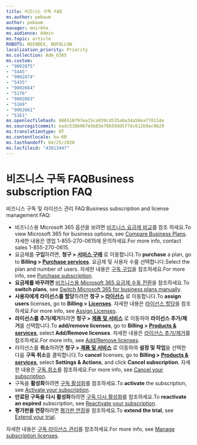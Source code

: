 ```yaml
---
title: 비즈니스 구독 FAQ
ms.author: pebaum
author: pebaum
manager: mnirkhe
ms.audience: Admin
ms.topic: article
ROBOTS: NOINDEX, NOFOLLOW
localization_priority: Priority
ms.collection: Adm_O365
ms.custom:
- "9002875"
- "5445"
- "9002874"
- "5435"
- "9002664"
- "5176"
- "9002663"
- "5169"
- "9002661"
- "5161"
ms.openlocfilehash: 886516f97ea15ca939cd535a0a34a58eaf78114e
ms.sourcegitcommit: eadc530b967e5b83e70b59dd5f7dc612b9ac9629
ms.translationtype: HT
ms.contentlocale: ko-KR
ms.lasthandoff: 04/25/2020
ms.locfileid: "43813447"
---
```

# <a name="business-subscription-faq"></a><span data-ttu-id="0c811-102">비즈니스 구독 FAQ</span><span class="sxs-lookup"><span data-stu-id="0c811-102">Business subscription FAQ</span></span>

<span data-ttu-id="0c811-103">비즈니스 구독 및 라이선스 관리 FAQ:</span><span class="sxs-lookup"><span data-stu-id="0c811-103">Business subscription and license management FAQ:</span></span>

- <span data-ttu-id="0c811-104">비즈니스용 Microsoft 365 옵션을 보려면 [비즈니스 요금제 비교](https://www.microsoft.com/microsoft-365/compare-all-microsoft-365-products?&activetab=tab:primaryr2)를 참조 하세요.</span><span class="sxs-lookup"><span data-stu-id="0c811-104">To view Microsoft 365 for business options, see [Compare Business Plans](https://www.microsoft.com/microsoft-365/compare-all-microsoft-365-products?&activetab=tab:primaryr2).</span></span> <span data-ttu-id="0c811-105">자세한 내용은 영업 1-855-270-0615에 문의하세요.</span><span class="sxs-lookup"><span data-stu-id="0c811-105">For more info, contact sales 1-855-270-0615.</span></span>
- <span data-ttu-id="0c811-106">요금제를 **구입**하려면, **청구 > [서비스 구매](https://go.microsoft.com/fwlink/p/?linkid=868433)** 로 이동합니다.</span><span class="sxs-lookup"><span data-stu-id="0c811-106">To **purchase** a plan, go to **Billing > [Purchase services](https://go.microsoft.com/fwlink/p/?linkid=868433)**.</span></span> <span data-ttu-id="0c811-107">요금제 및 사용자 수를 선택합니다.</span><span class="sxs-lookup"><span data-stu-id="0c811-107">Select the plan and number of users.</span></span> <span data-ttu-id="0c811-108">자세한 내용은 [구독 구입](https://docs.microsoft.com/microsoft-365/commerce/buy-another-subscription?view=o365-worldwide)을 참조하세요.</span><span class="sxs-lookup"><span data-stu-id="0c811-108">For more info, see [Purchase subscription](https://docs.microsoft.com/microsoft-365/commerce/buy-another-subscription?view=o365-worldwide).</span></span>
- <span data-ttu-id="0c811-109">**요금제를 바꾸려면** [비즈니스용 Microsoft 365 요금제 수동 전환](https://docs.microsoft.com/microsoft-365/commerce/subscriptions/switch-plans-manually?view=o365-worldwide)을 참조하세요.</span><span class="sxs-lookup"><span data-stu-id="0c811-109">To **switch plans**, see [Switch Microsoft 365 for business plans manually](https://docs.microsoft.com/microsoft-365/commerce/subscriptions/switch-plans-manually?view=o365-worldwide).</span></span>
- <span data-ttu-id="0c811-110">**사용자에게 라이선스를 할당**하려면 **청구 > [라이선스](https://go.microsoft.com/fwlink/p/?linkid=842264)** 로 이동합니다.</span><span class="sxs-lookup"><span data-stu-id="0c811-110">To **assign users** licenses, go to **Billing > [Licenses](https://go.microsoft.com/fwlink/p/?linkid=842264)**.</span></span> <span data-ttu-id="0c811-111">자세한 내용은 [라이선스 할당](https://docs.microsoft.com/microsoft-365/admin/manage/assign-licenses-to-users?view=o365-worldwide)을 참조하세요.</span><span class="sxs-lookup"><span data-stu-id="0c811-111">For more info, see [Assign Licenses](https://docs.microsoft.com/microsoft-365/admin/manage/assign-licenses-to-users?view=o365-worldwide).</span></span>
- <span data-ttu-id="0c811-112">**라이선스를 추가/제거**하려면 **청구 > [제품 및 서비스](https://go.microsoft.com/fwlink/p/?linkid=842054)** 로 이동하여 **라이선스 추가/제거**를 선택합니다.</span><span class="sxs-lookup"><span data-stu-id="0c811-112">To **add/remove licenses**, go to **Billing > [Products & services](https://go.microsoft.com/fwlink/p/?linkid=842054)**, select **Add/Remove licenses**.</span></span> <span data-ttu-id="0c811-113">자세한 내용은 [라이선스 추가/제거](https://docs.microsoft.com/microsoft-365/commerce/licenses/buy-licenses?view=o365-worldwide#add-or-remove-licenses-for-your-business-subscription)를 참조하세요.</span><span class="sxs-lookup"><span data-stu-id="0c811-113">For more info, see [Add/Remove licenses](https://docs.microsoft.com/microsoft-365/commerce/licenses/buy-licenses?view=o365-worldwide#add-or-remove-licenses-for-your-business-subscription).</span></span>
- <span data-ttu-id="0c811-114">라이선스를 **취소**하려면 **청구 > [제품 및 서비스](https://go.microsoft.com/fwlink/p/?linkid=842054)** 로 이동하여 **설정 및 작업**을 선택한 다음 **구독 취소**를 클릭합니다.</span><span class="sxs-lookup"><span data-stu-id="0c811-114">To **cancel** licenses, go to **Billing > [Products & services](https://go.microsoft.com/fwlink/p/?linkid=842054)**, select **Settings & Actions**, and click **Cancel subscription**.</span></span> <span data-ttu-id="0c811-115">자세한 내용은 [구독 취소](https://docs.microsoft.com/office365/admin/subscriptions-and-billing/cancel-your-subscription)를 참조하세요.</span><span class="sxs-lookup"><span data-stu-id="0c811-115">For more info, see [Cancel your subscription](https://docs.microsoft.com/office365/admin/subscriptions-and-billing/cancel-your-subscription).</span></span>
- <span data-ttu-id="0c811-116">구독을 **활성화**하려면 [구독 활성화](https://docs.microsoft.com/alchemyinsights/activate-your-office-365-subscription)를 참조하세요.</span><span class="sxs-lookup"><span data-stu-id="0c811-116">To **activate** the subscription, see [Activate your subscription](https://docs.microsoft.com/alchemyinsights/activate-your-office-365-subscription).</span></span>
- <span data-ttu-id="0c811-117">**만료된 구독을 다시 활성화**하려면 [구독 다시 활성화](https://docs.microsoft.com/alchemyinsights/reactivate-your-subscription)를 참조하세요.</span><span class="sxs-lookup"><span data-stu-id="0c811-117">To **reactivate an expired** subscription, see [Reactivate your subscription](https://docs.microsoft.com/alchemyinsights/reactivate-your-subscription).</span></span>
- <span data-ttu-id="0c811-118">**평가판을 연장**하려면 [평가판 연장](https://docs.microsoft.com/alchemyinsights/extend-your-trial-for-office-365-for-business)을 참조하세요.</span><span class="sxs-lookup"><span data-stu-id="0c811-118">To **extend the trial**, see [Extend your trial](https://docs.microsoft.com/alchemyinsights/extend-your-trial-for-office-365-for-business).</span></span>

<span data-ttu-id="0c811-119">자세한 내용은 [구독 라이선스 관리](https://docs.microsoft.com/microsoft-365/commerce/licenses/buy-licenses?view=o365-worldwide#add-or-remove-licenses-for-your-business-subscription)를 참조하세요.</span><span class="sxs-lookup"><span data-stu-id="0c811-119">For more info, see [Manage subscription licenses](https://docs.microsoft.com/microsoft-365/commerce/licenses/buy-licenses?view=o365-worldwide#add-or-remove-licenses-for-your-business-subscription).</span></span>
